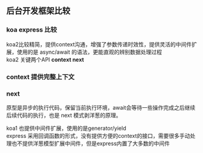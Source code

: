 ## 后台开发框架比较 

### koa express 比较
koa2比较精简，提供context沟通，增强了参数传递时效性，提供灵活的中间件扩展，使用的是 async/await 的语法，更能直观的辨别数据处理过程 <br >
koa2 关键两个API **context next** <br>
### context 提供完整上下文
### next 
原型是异步的执行代码，保留当前执行环境，await会等待一些操作完成之后继续后续代码的执行，也是 next 模式剥洋葱的原理。 <br >

koa1 也提供中间件扩展，使用的是generator/yield <br >
express 采用回调函数的形式，没有提供方便的context的接口，需要很多手动处理也不提供洋葱模型扩展中间件，但是express内置了大多数的中间件 <br >

